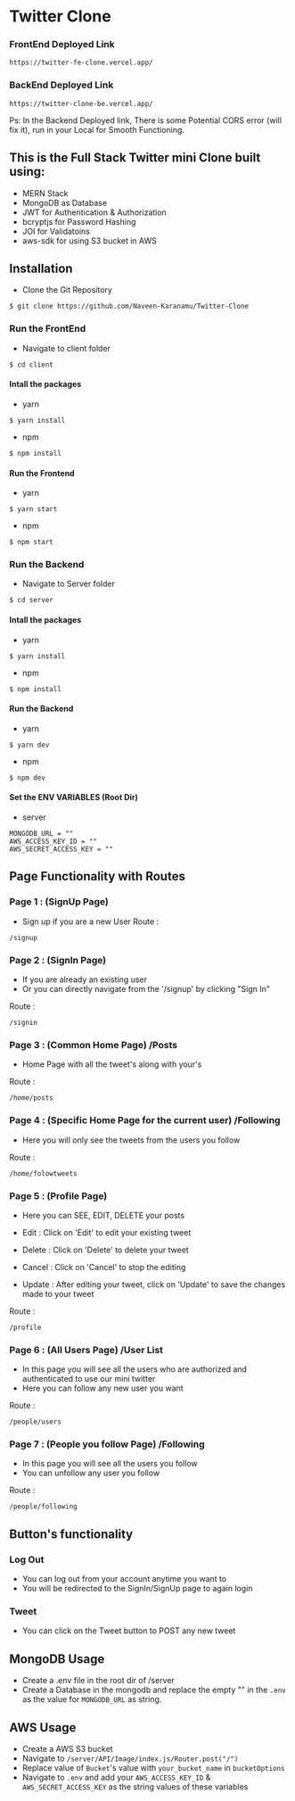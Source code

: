 # Twitter Clone

### FrontEnd Deployed Link
`https://twitter-fe-clone.vercel.app/`
### BackEnd Deployed Link
`https://twitter-clone-be.vercel.app/`

Ps: In the Backend Deployed link, There is some Potential CORS error (will fix it), run in your Local for Smooth Functioning.

## This is the Full Stack Twitter mini Clone built using: 
* MERN Stack
* MongoDB as Database
* JWT for Authentication & Authorization
* bcryptjs for Password Hashing
* JOI for Validatoins
* aws-sdk for using S3 bucket in AWS


## Installation

- Clone the Git Repository

```
$ git clone https://github.com/Naveen-Karanamu/Twitter-Clone
```

### Run the FrontEnd

- Navigate to client folder

```
$ cd client
```

#### Intall the packages
- yarn 
```
$ yarn install
```
- npm 
```
$ npm install
```

#### Run the Frontend
- yarn 
```
$ yarn start
```
- npm 
```
$ npm start
```

### Run the Backend

- Navigate to Server folder

```
$ cd server
```

#### Intall the packages
- yarn 
```
$ yarn install
```
- npm 
```
$ npm install
```

#### Run the Backend
- yarn 
```
$ yarn dev
```
- npm 
```
$ npm dev
```

#### Set the ENV VARIABLES (Root Dir)

- server

```
MONGODB_URL = ""
AWS_ACCESS_KEY_ID = ""
AWS_SECRET_ACCESS_KEY = ""
```

## Page Functionality with Routes

### Page 1 : (SignUp Page)
* Sign up if you are a new User
Route :
```
/signup
```
### Page 2 : (SignIn Page)
* If you are already an existing user
* Or you can directly navigate from the '/signup' by clicking "Sign In"

Route : 
```
/signin
```
### Page 3 : (Common Home Page) /Posts
* Home Page with all the tweet's along with your's

Route : 
```
/home/posts
```

### Page 4 : (Specific Home Page for the current user) /Following
* Here you will only see the tweets from the users you follow

Route : 
```
/home/folowtweets
```

### Page 5 : (Profile Page)
* Here you can SEE, EDIT, DELETE your posts

* Edit : 
Click on 'Edit' to edit your existing tweet

* Delete : Click on 'Delete' to delete your tweet

* Cancel : Click on 'Cancel' to stop the editing

* Update : After editing your tweet, click on 'Update' to save the changes made to your tweet

Route : 
```
/profile
```

### Page 6 : (All Users Page) /User List
* In this page you will see all the users who are authorized and authenticated to use our mini twitter
* Here you can follow any new user you want

Route : 
```
/people/users
```
### Page 7 : (People you follow Page) /Following
* In this page you will see all the users you follow
* You can unfollow any user you follow

Route : 
```
/people/following
```

## Button's functionality

### Log Out 
* You can log out from your account anytime you want to
* You will be redirected to the SignIn/SignUp page to again login

### Tweet
* You can click on the Tweet button to POST any new tweet 

## MongoDB Usage
* Create a .env file in the root dir of /server
* Create a Database in the mongodb and replace the empty "" in the `.env` as the value for `MONGODB_URL` as string.

## AWS Usage 
* Create a AWS S3 bucket
* Navigate to `/server/API/Image/index.js/Router.post("/")`
* Replace value of `Bucket`'s value with `your_bucket_name` in `bucketOptions`
* Navigate to `.env` and add your `AWS_ACCESS_KEY_ID` & `AWS_SECRET_ACCESS_KEY` as the string values of these variables 
